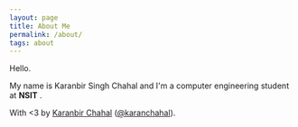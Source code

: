 ```yaml
---
layout: page
title: About Me
permalink: /about/
tags: about
---
```


Hello.

My name is Karanbir Singh Chahal and I'm a computer engineering student at **NSIT** .

With <3 by [Karanbir Chahal](http://karanchahal.github.io)
([@karanchahal](https://facebook.com/karanchahal96)).
